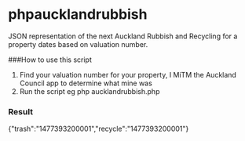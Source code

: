 # phpaucklandrubbish
JSON representation of the next Auckland Rubbish and Recycling for a property dates based on valuation number.

###How to use this script
1. Find your valuation number for your property, I MiTM the Auckland Council app to determine what mine was
2. Run the script eg php aucklandrubbish.php

### Result
{"trash":"1477393200001","recycle":"1477393200001"}
